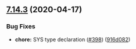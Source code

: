 ## [7.14.3](https://github.com/contentful/contentful.js/compare/v7.14.2...v7.14.3) (2020-04-17)


### Bug Fixes

* **chore:** SYS type declaration ([#398](https://github.com/contentful/contentful.js/issues/398)) ([916d082](https://github.com/contentful/contentful.js/commit/916d082110856aed392412468b0f89cc7c240d43))
